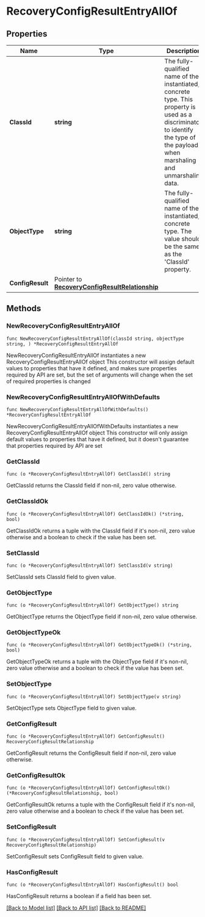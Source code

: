 # RecoveryConfigResultEntryAllOf

## Properties

Name | Type | Description | Notes
------------ | ------------- | ------------- | -------------
**ClassId** | **string** | The fully-qualified name of the instantiated, concrete type. This property is used as a discriminator to identify the type of the payload when marshaling and unmarshaling data. | [default to "recovery.ConfigResultEntry"]
**ObjectType** | **string** | The fully-qualified name of the instantiated, concrete type. The value should be the same as the &#39;ClassId&#39; property. | [default to "recovery.ConfigResultEntry"]
**ConfigResult** | Pointer to [**RecoveryConfigResultRelationship**](RecoveryConfigResultRelationship.md) |  | [optional] 

## Methods

### NewRecoveryConfigResultEntryAllOf

`func NewRecoveryConfigResultEntryAllOf(classId string, objectType string, ) *RecoveryConfigResultEntryAllOf`

NewRecoveryConfigResultEntryAllOf instantiates a new RecoveryConfigResultEntryAllOf object
This constructor will assign default values to properties that have it defined,
and makes sure properties required by API are set, but the set of arguments
will change when the set of required properties is changed

### NewRecoveryConfigResultEntryAllOfWithDefaults

`func NewRecoveryConfigResultEntryAllOfWithDefaults() *RecoveryConfigResultEntryAllOf`

NewRecoveryConfigResultEntryAllOfWithDefaults instantiates a new RecoveryConfigResultEntryAllOf object
This constructor will only assign default values to properties that have it defined,
but it doesn't guarantee that properties required by API are set

### GetClassId

`func (o *RecoveryConfigResultEntryAllOf) GetClassId() string`

GetClassId returns the ClassId field if non-nil, zero value otherwise.

### GetClassIdOk

`func (o *RecoveryConfigResultEntryAllOf) GetClassIdOk() (*string, bool)`

GetClassIdOk returns a tuple with the ClassId field if it's non-nil, zero value otherwise
and a boolean to check if the value has been set.

### SetClassId

`func (o *RecoveryConfigResultEntryAllOf) SetClassId(v string)`

SetClassId sets ClassId field to given value.


### GetObjectType

`func (o *RecoveryConfigResultEntryAllOf) GetObjectType() string`

GetObjectType returns the ObjectType field if non-nil, zero value otherwise.

### GetObjectTypeOk

`func (o *RecoveryConfigResultEntryAllOf) GetObjectTypeOk() (*string, bool)`

GetObjectTypeOk returns a tuple with the ObjectType field if it's non-nil, zero value otherwise
and a boolean to check if the value has been set.

### SetObjectType

`func (o *RecoveryConfigResultEntryAllOf) SetObjectType(v string)`

SetObjectType sets ObjectType field to given value.


### GetConfigResult

`func (o *RecoveryConfigResultEntryAllOf) GetConfigResult() RecoveryConfigResultRelationship`

GetConfigResult returns the ConfigResult field if non-nil, zero value otherwise.

### GetConfigResultOk

`func (o *RecoveryConfigResultEntryAllOf) GetConfigResultOk() (*RecoveryConfigResultRelationship, bool)`

GetConfigResultOk returns a tuple with the ConfigResult field if it's non-nil, zero value otherwise
and a boolean to check if the value has been set.

### SetConfigResult

`func (o *RecoveryConfigResultEntryAllOf) SetConfigResult(v RecoveryConfigResultRelationship)`

SetConfigResult sets ConfigResult field to given value.

### HasConfigResult

`func (o *RecoveryConfigResultEntryAllOf) HasConfigResult() bool`

HasConfigResult returns a boolean if a field has been set.


[[Back to Model list]](../README.md#documentation-for-models) [[Back to API list]](../README.md#documentation-for-api-endpoints) [[Back to README]](../README.md)


